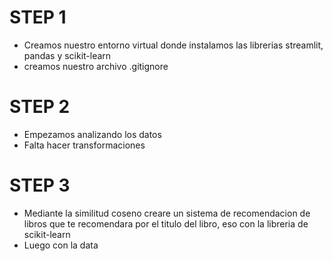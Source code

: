 # STEP 1
- Creamos nuestro entorno virtual donde instalamos las librerias streamlit, pandas y scikit-learn 
- creamos nuestro archivo .gitignore
# STEP 2
- Empezamos analizando los datos 
- Falta hacer transformaciones
# STEP 3
- Mediante la similitud coseno creare un sistema de recomendacion de libros que te recomendara por el titulo del libro, eso con la libreria de scikit-learn
- Luego con la data 